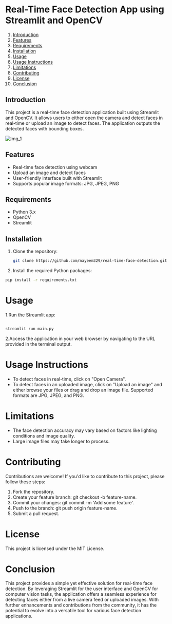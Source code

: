 # Real-Time Face Detection App using Streamlit and OpenCV

1. [Introduction](#introduction)
2. [Features](#features)
3. [Requirements](#requirements)
4. [Installation](#installation)
5. [Usage](#usage)
6. [Usage Instructions](#usage-instructions)
7. [Limitations](#limitations)
8. [Contributing](#contributing)
9. [License](#license)
10. [Conclusion](#conclusion)

## Introduction
This project is a real-time face detection application built using Streamlit and OpenCV. It allows users to either open the camera and detect faces in real-time or upload an image to detect faces. The application outputs the detected faces with bounding boxes.

![img_1](https://github.com/nayeem329/Real-Time-Face-Detection-App-using-Streamlit-and-OpenCV/assets/153347543/09d0f3bb-c693-4e40-8f69-eb910ae40b78)


## Features
- Real-time face detection using webcam
- Upload an image and detect faces
- User-friendly interface built with Streamlit
- Supports popular image formats: JPG, JPEG, PNG

## Requirements
- Python 3.x
- OpenCV
- Streamlit

## Installation
1. Clone the repository:
   ```bash
   git clone https://github.com/nayeem329/real-time-face-detection.git
2. Install the required Python packages:
```bash
pip install -r requirements.txt
```
# Usage
1.Run the Streamlit app:
```bash

streamlit run main.py
```
2.Access the application in your web browser by navigating to the URL provided in the terminal output.
# Usage Instructions
- To detect faces in real-time, click on "Open Camera".
- To detect faces in an uploaded image, click on "Upload an image" and either browse your files or drag and drop an image file. Supported formats are JPG, JPEG, and PNG.
# Limitations
- The face detection accuracy may vary based on factors like lighting conditions and image quality.
- Large image files may take longer to process.
# Contributing
Contributions are welcome! If you'd like to contribute to this project, please follow these steps:

1. Fork the repository.
2. Create your feature branch: git checkout -b feature-name.
3. Commit your changes: git commit -m 'Add some feature'.
4. Push to the branch: git push origin feature-name.
5. Submit a pull request.
# License
This project is licensed under the MIT License.

# Conclusion
This project provides a simple yet effective solution for real-time face detection. By leveraging Streamlit for the user interface and OpenCV for computer vision tasks, the application offers a seamless experience for detecting faces either from a live camera feed or uploaded images. With further enhancements and contributions from the community, it has the potential to evolve into a versatile tool for various face detection applications.

